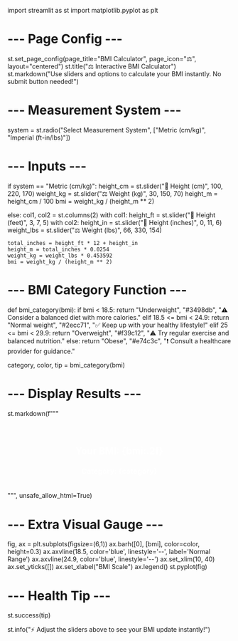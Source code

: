 import streamlit as st
import matplotlib.pyplot as plt

# --- Page Config ---
st.set_page_config(page_title="BMI Calculator", page_icon="⚖️", layout="centered")
st.title("⚖️ Interactive BMI Calculator")
st.markdown("Use sliders and options to calculate your BMI instantly. No submit button needed!")

# --- Measurement System ---
system = st.radio("Select Measurement System", ["Metric (cm/kg)", "Imperial (ft-in/lbs)"])

# --- Inputs ---
if system == "Metric (cm/kg)":
    height_cm = st.slider("📏 Height (cm)", 100, 220, 170)
    weight_kg = st.slider("⚖️ Weight (kg)", 30, 150, 70)
    height_m = height_cm / 100
    bmi = weight_kg / (height_m ** 2)

else:
    col1, col2 = st.columns(2)
    with col1:
        height_ft = st.slider("📏 Height (feet)", 3, 7, 5)
    with col2:
        height_in = st.slider("📏 Height (inches)", 0, 11, 6)
    weight_lbs = st.slider("⚖️ Weight (lbs)", 66, 330, 154)

    total_inches = height_ft * 12 + height_in
    height_m = total_inches * 0.0254
    weight_kg = weight_lbs * 0.453592
    bmi = weight_kg / (height_m ** 2)

# --- BMI Category Function ---
def bmi_category(bmi):
    if bmi < 18.5:
        return "Underweight", "#3498db", "⚠️ Consider a balanced diet with more calories."
    elif 18.5 <= bmi < 24.9:
        return "Normal weight", "#2ecc71", "✅ Keep up with your healthy lifestyle!"
    elif 25 <= bmi < 29.9:
        return "Overweight", "#f39c12", "⚠️ Try regular exercise and balanced nutrition."
    else:
        return "Obese", "#e74c3c", "❗ Consult a healthcare provider for guidance."

category, color, tip = bmi_category(bmi)

# --- Display Results ---
st.markdown(f"""
<div style='text-align: center; padding:20px; border-radius:15px; background-color:{color}; color:white;'>
    <h2>Your BMI: {bmi:.2f}</h2>
    <h3>Category: {category}</h3>
</div>
""", unsafe_allow_html=True)

# --- Extra Visual Gauge ---
fig, ax = plt.subplots(figsize=(6,1))
ax.barh([0], [bmi], color=color, height=0.3)
ax.axvline(18.5, color='blue', linestyle='--', label='Normal Range')
ax.axvline(24.9, color='blue', linestyle='--')
ax.set_xlim(10, 40)
ax.set_yticks([])
ax.set_xlabel("BMI Scale")
ax.legend()
st.pyplot(fig)

# --- Health Tip ---
st.success(tip)

st.info("⚡ Adjust the sliders above to see your BMI update instantly!")
